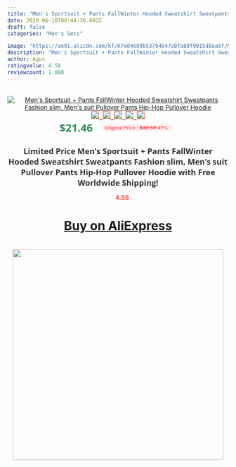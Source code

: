 ```yaml
---
title: "Men's Sportsuit + Pants FallWinter Hooded Sweatshirt Sweatpants Fashion slim, Men's suit Pullover Pants Hip-Hop Pullover Hoodie"
date: 2020-06-18T08:44:36.892Z
draft: false
categories: "Men's Sets"

image: "https://ae01.alicdn.com/kf/H7dd4689b53794647a8fa88f9015d8aa6f/Men-s-Sportsuit-Pants-Fall-Winter-Hooded-Sweatshirt-Sweatpants-Fashion-slim-Men-s-suit-Pullover-Pants.jpg"
description: "Men's Sportsuit + Pants FallWinter Hooded Sweatshirt Sweatpants Fashion slim, Men's suit Pullover Pants Hip-Hop Pullover Hoodie"
author: Agus
ratingvalue: 4.58
reviewcount: 1.000
---
```

<br>
<div style="text-align: center;">
<a href="https://s.click.aliexpress.com/e/_Arxouz" target="_blank" rel="nofollow noopener noreferrer"><img alt="Men's Sportsuit + Pants FallWinter Hooded Sweatshirt Sweatpants Fashion slim, Men's suit Pullover Pants Hip-Hop Pullover Hoodie" class="magnifier-image" src="https://ae01.alicdn.com/kf/H7dd4689b53794647a8fa88f9015d8aa6f/Men-s-Sportsuit-Pants-Fall-Winter-Hooded-Sweatshirt-Sweatpants-Fashion-slim-Men-s-suit-Pullover-Pants.jpg_640x640.jpg">
<br>
<img style="border:1px solid salmon" src="https://ae01.alicdn.com/kf/H7dd4689b53794647a8fa88f9015d8aa6f/Men-s-Sportsuit-Pants-Fall-Winter-Hooded-Sweatshirt-Sweatpants-Fashion-slim-Men-s-suit-Pullover-Pants.jpg_120x120.jpg">&nbsp;&nbsp;<img style="border:1px solid salmon" src="https://ae01.alicdn.com/kf/H00410044277f4d9fb7f0df8eb9dd0638w/Men-s-Sportsuit-Pants-Fall-Winter-Hooded-Sweatshirt-Sweatpants-Fashion-slim-Men-s-suit-Pullover-Pants.jpg_120x120.jpg">&nbsp;&nbsp;<img style="border:1px solid salmon" src="https://ae01.alicdn.com/kf/H66d4025224ff4396a2d48a9987273a82n/Men-s-Sportsuit-Pants-Fall-Winter-Hooded-Sweatshirt-Sweatpants-Fashion-slim-Men-s-suit-Pullover-Pants.jpg_120x120.jpg">&nbsp;&nbsp;<img style="border:1px solid salmon" src="https://ae01.alicdn.com/kf/Hb5d322ea2bb84c92916e309cc65570afF/Men-s-Sportsuit-Pants-Fall-Winter-Hooded-Sweatshirt-Sweatpants-Fashion-slim-Men-s-suit-Pullover-Pants.jpg_120x120.jpg">&nbsp;&nbsp;<img style="border:1px solid salmon" src="https://ae01.alicdn.com/kf/Ha6128df6c4d74f7b867d2e073b37397dW/Men-s-Sportsuit-Pants-Fall-Winter-Hooded-Sweatshirt-Sweatpants-Fashion-slim-Men-s-suit-Pullover-Pants.jpg_120x120.jpg"></a></div><br0>
<div style="text-align: center;"><span style="background-color: white; border: 0px; box-sizing: border-box; color: seagreen; display: inline-block; font-family: &quot;open sans&quot; , &quot;arial&quot; , &quot;helvetica&quot; , sans-serif , &quot;heiti&quot;; font-size: 24px; font-stretch: inherit; font-weight: 700; line-height: inherit; margin: 0px 10px 0px 0px; padding: 0px; vertical-align: middle;">$21.46 </span>
<span style="background: rgb(255 , 241 , 241); border-radius: 3px; border: 0px; box-sizing: border-box; color: #ff4747; display: inline-block; font-family: inherit; font-size: 12px; font-stretch: inherit; font-style: inherit; font-variant: inherit; font-weight: 600; line-height: inherit; margin: 0px; padding: 2px 5px; transform: scale(0.9); vertical-align: middle;">Original Price : <b style="text-decoration: line-through;">$40.50 </b> 47%&nbsp;&nbsp;</span></div>
<h1 style="color: #333333; display: inline-block; font-family: &quot;open sans&quot; , &quot;arial&quot; , &quot;helvetica&quot; , sans-serif , &quot;heiti&quot;; font-size: 18px; font-stretch: inherit; font-weight: 700; text-align: center;">Limited Price Men's Sportsuit + Pants FallWinter Hooded Sweatshirt Sweatpants Fashion slim, Men's suit Pullover Pants Hip-Hop Pullover Hoodie with Free Worldwide Shipping!</h1>
<div style="color: #ff4747; text-align: center;">
<img src="https://4.bp.blogspot.com/-M0ZcTcb-5uY/XleCXlxnR4I/AAAAAAAAAEc/OrjgMkXV1oMQFaCRZj5HQwOCBcu3w1FegCPcBGAYYCw/s1600/star.png" style="height: 15px;">&nbsp;<b>4.58</b></div>
<div class="button_cont" align="center"><a class="buynow_a" href="https://s.click.aliexpress.com/e/_Arxouz" target="_blank" rel="nofollow noopener noreferrer"><H1>Buy on AliExpress</H1></a></div><br>
<div class="separator" style="clear: both; text-align: center;">
<img src="https://lh3.googleusercontent.com/-pTy5HemUv9M/XlePHvY0dAI/AAAAAAAAAE4/0nX5iRUoIWY8eMW9Dpxeirr157OZliDIgCLcBGAsYHQ/s1600/badge.gif" width="480">
</div>
